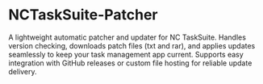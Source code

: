 # NCTaskSuite-Patcher
A lightweight automatic patcher and updater for NC TaskSuite. Handles version checking, downloads patch files (txt and rar), and applies updates seamlessly to keep your task management app current.  Supports easy integration with GitHub releases or custom file hosting for reliable update delivery.
